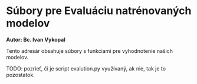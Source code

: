 # Súbory pre Evaluáciu natrénovaných modelov

**Autor: Bc. Ivan Vykopal**

Tento adresár obsahuje súbory s funkciami pre vyhodnotenie našich modelov.

TODO: pozrieť, či je script evalution.py využívaný, ak nie, tak je to pozostatok.